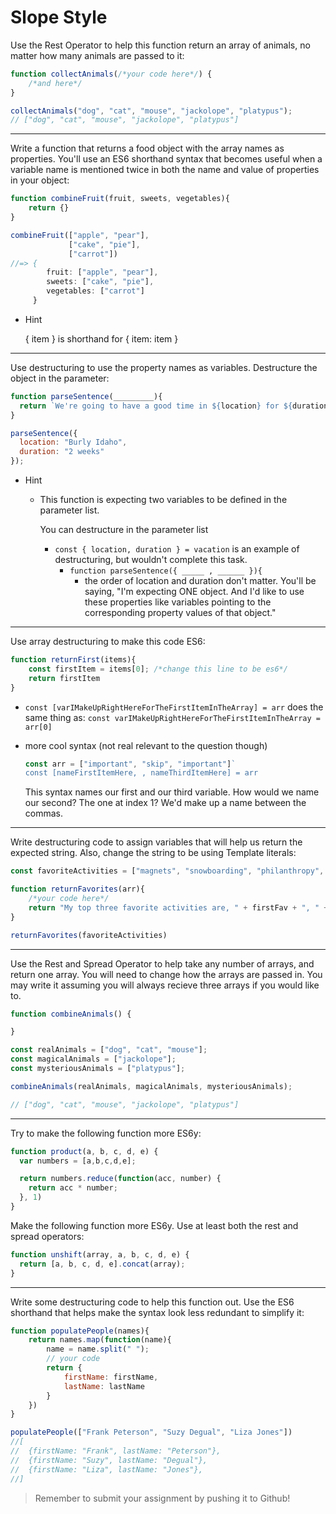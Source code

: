 # Slope Style

Use the Rest Operator to help this function return an array of animals, no matter how many animals are passed to it:

```jsx
function collectAnimals(/*your code here*/) {
    /*and here*/
}

collectAnimals("dog", "cat", "mouse", "jackolope", "platypus");
// ["dog", "cat", "mouse", "jackolope", "platypus"]

```

---

Write a function that returns a food object with the array names as properties. You'll use an ES6 shorthand syntax that becomes useful when a variable name is mentioned twice in both the name and value of properties in your object:

```jsx
function combineFruit(fruit, sweets, vegetables){
    return {}
}

combineFruit(["apple", "pear"],
             ["cake", "pie"],
             ["carrot"])
//=> {
        fruit: ["apple", "pear"],
        sweets: ["cake", "pie"],
        vegetables: ["carrot"]
     }

```

- Hint
    
    { item } is shorthand for { item: item }
    

---

Use destructuring to use the property names as variables. Destructure the object in the parameter:

```jsx
function parseSentence(_________){
  return `We're going to have a good time in ${location} for ${duration}`
}

parseSentence({
  location: "Burly Idaho",
  duration: "2 weeks"
});
```

- Hint
    - This function is expecting two variables to be defined in the parameter list.
        
        You can destructure in the parameter list
        
        - `const { location, duration } = vacation` is an example of destructuring, but wouldn't complete this task.
            - `function parseSentence({ _____ , ______ }){`
                - the order of location and duration don't matter. You'll be saying, "I'm expecting ONE object. And I'd like to use these properties like variables pointing to the corresponding property values of that object."

---

Use array destructuring to make this code ES6:

```jsx
function returnFirst(items){
    const firstItem = items[0]; /*change this line to be es6*/
    return firstItem
}

```

- `const [varIMakeUpRightHereForTheFirstItemInTheArray] = arr`
does the same thing as:
`const varIMakeUpRightHereForTheFirstItemInTheArray = arr[0]`
    
    
- more cool syntax (not real relevant to the question though)
    
    ```jsx
    const arr = ["important", "skip", "important"]`
    const [nameFirstItemHere, , nameThirdItemHere] = arr
    ```
    
    This syntax names our first and our third variable. How would we name our second? The one at index 1? We'd make up a name between the commas. 
    

---

Write destructuring code to assign variables that will help us return the expected string. Also, change the string to be using Template literals:

```jsx
const favoriteActivities = ["magnets", "snowboarding", "philanthropy", "janitor work", "eating"];

function returnFavorites(arr){
    /*your code here*/
    return "My top three favorite activities are, " + firstFav + ", " + secondFav + ", and " + thirdFav";
}

returnFavorites(favoriteActivities)

```

---

Use the Rest and Spread Operator to help take any number of arrays, and return one array. You will need to change how the arrays are passed in. You may write it assuming you will always recieve three arrays if you would like to.

```jsx
function combineAnimals() {

}

const realAnimals = ["dog", "cat", "mouse"];
const magicalAnimals = ["jackolope"];
const mysteriousAnimals = ["platypus"];

combineAnimals(realAnimals, magicalAnimals, mysteriousAnimals);

// ["dog", "cat", "mouse", "jackolope", "platypus"]

```

---


Try to make the following function more ES6y:

```jsx
function product(a, b, c, d, e) {
  var numbers = [a,b,c,d,e];

  return numbers.reduce(function(acc, number) {
    return acc * number;
  }, 1)
}

```

Make the following function more ES6y. Use at least both the rest and spread operators:

```jsx
function unshift(array, a, b, c, d, e) {
  return [a, b, c, d, e].concat(array);
}

```

---


Write some destructuring code to help this function out. Use the ES6 shorthand that helps make the syntax look less redundant to simplify it:

```jsx
function populatePeople(names){
    return names.map(function(name){
        name = name.split(" ");
        // your code
        return {
            firstName: firstName,
            lastName: lastName
        }
    })
}

populatePeople(["Frank Peterson", "Suzy Degual", "Liza Jones"])
//[
//  {firstName: "Frank", lastName: "Peterson"},
//  {firstName: "Suzy", lastName: "Degual"},
//  {firstName: "Liza", lastName: "Jones"},
//]
```

> Remember to submit your assignment by pushing it to Github!